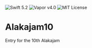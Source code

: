 ![Swift 5.2](http://img.shields.io/badge/swift-5.2-orange.svg) 
![Vapor v4.0](https://img.shields.io/badge/vapor-4.0-blue) 
![MIT License](http://img.shields.io/badge/license-MIT-brightgreen.svg)

# Alakajam10
Entry for the 10th Alakajam
